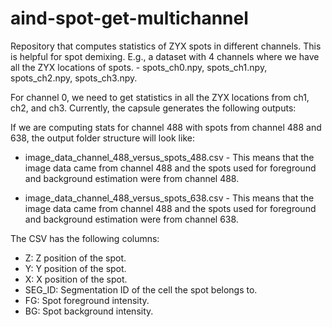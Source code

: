 # aind-spot-get-multichannel

Repository that computes statistics of ZYX spots in different channels. This is helpful for spot demixing. E.g., a dataset with 4 channels where we have all the ZYX locations of spots.
    - spots_ch0.npy, spots_ch1.npy, spots_ch2.npy, spots_ch3.npy.

For channel 0, we need to get statistics in all the ZYX locations from ch1, ch2, and ch3. Currently, the capsule generates the following outputs:

If we are computing stats for channel 488 with spots from channel 488 and 638, the output folder structure will look like:

- image_data_channel_488_versus_spots_488.csv - This means that the image data came from channel 488 and the spots used for foreground and background estimation were from channel 488.

- image_data_channel_488_versus_spots_638.csv - This means that the image data came from channel 488 and the spots used for foreground and background estimation were from channel 638.

The CSV has the following columns:

- Z: Z position of the spot.
- Y: Y position of the spot.
- X: X position of the spot.
- SEG_ID: Segmentation ID of the cell the spot belongs to.
- FG: Spot foreground intensity.
- BG: Spot background intensity.